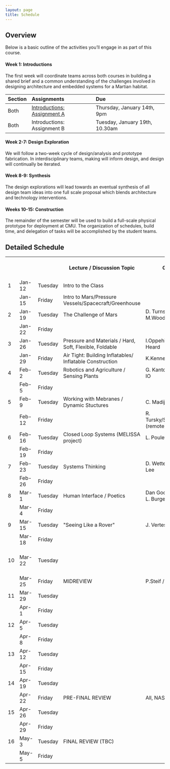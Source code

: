 ```yaml
---
layout: page
title: Schedule
---
```


## Overview

Below is a basic outline of the activities you’ll engage in as part of this course. 

#### Week 1: Introductions

The first week will coordinate teams across both courses in building a shared brief and a common understanding of the challenges involved in designing architecture and embedded systems for a Martian habitat. 

Section | Assignments  | Due
:------------- | :------------- | :-------------
Both  | [Introductions: Assignment A](/assignments/introduction-a) | Thursday, January 14th, 9pm
Both  | Introductions: Assignment B | Tuesday, January 19th, 10.30am


#### Week 2-7: Design Exploration

We will follow a two-week cycle of design/analysis and prototype fabrication. In interdisciplinary teams, making will inform design, and design will continually be iterated. 

 
#### Week 8-9: Synthesis

The design explorations will lead towards an eventual synthesis of all design team ideas into one full scale proposal which blends architecture and technology interventions. 

#### Weeks 10-15: Construction

The remainder of the semester will be used to build a full-scale physical prototype for deployment at CMU.  The organization of schedules, build time, and delegation of tasks will be accomplished by the student teams.

## Detailed Schedule

<table>
  <tr>
    <th></th>
    <th></th>
    <th></th>
    <th>Lecture / Discussion Topic</th>
    <th>Guest</th>
    <th>Collaborative</th>
    <th>Responsive Mobile Environments</th>
    <th>Building an Atmosphere</th>
  </tr>
  <tr>
    <td>1</td>
    <td>Jan-12</td>
    <td>Tuesday</td>
    <td>Intro to the Class</td>
    <td></td>
    <td>Problem Raising</td>
    <td></td>
    <td></td>
  </tr>
  <tr>
    <td></td>
    <td>Jan-15</td>
    <td>Friday</td>
    <td>Intro to Mars/Pressure Vessels/Spacecraft/Greenhouse</td>
    <td></td>
    <td>Assumptions/Challenges</td>
    <td></td>
    <td>Intro assignment</td>
  </tr>
  <tr>
    <td>2</td>
    <td>Jan-19</td>
    <td>Tuesday</td>
    <td>The Challenge of Mars</td>
    <td>D. Turnshek / M.Wood-Vasey</td>
    <td>Review: Problem Statment</td>
    <td>Intro to Assignment </td>
    <td></td>
  </tr>
  <tr>
    <td></td>
    <td>Jan-22</td>
    <td>Friday</td>
    <td></td>
    <td></td>
    <td></td>
    <td></td>
    <td></td>
  </tr>
  <tr>
    <td>3</td>
    <td>Jan-26</td>
    <td>Tuesday</td>
    <td>Pressure and Materials / Hard, Soft, Flexible, Foldable</td>
    <td>I.Oppehiemer / R. Heard</td>
    <td></td>
    <td></td>
    <td>Arch Review 1</td>
  </tr>
  <tr>
    <td></td>
    <td>Jan-29</td>
    <td>Friday</td>
    <td>Air Tight: Building Inflatables/ Inflatable Construction</td>
    <td>K.Kennedy (remote)</td>
    <td></td>
    <td></td>
    <td></td>
  </tr>
  <tr>
    <td>4</td>
    <td>Feb-2</td>
    <td>Tuesday</td>
    <td>Robotics and Agriculture / Sensing Plants</td>
    <td>G. Kantor / Sprouts IO</td>
    <td></td>
    <td>RME Review 1</td>
    <td></td>
  </tr>
  <tr>
    <td></td>
    <td>Feb-5</td>
    <td>Friday</td>
    <td></td>
    <td></td>
    <td></td>
    <td></td>
    <td></td>
  </tr>
  <tr>
    <td>5</td>
    <td>Feb-9</td>
    <td>Tuesday</td>
    <td>Working with Mebranes / Dynamic Stuctures</td>
    <td>C. Madiji / YL Park</td>
    <td></td>
    <td></td>
    <td>Arch Review 2</td>
  </tr>
  <tr>
    <td></td>
    <td>Feb-12</td>
    <td>Friday</td>
    <td></td>
    <td>R. Tursky/Structureflex (remote)</td>
    <td></td>
    <td></td>
    <td></td>
  </tr>
  <tr>
    <td>6</td>
    <td>Feb-16</td>
    <td>Tuesday</td>
    <td>Closed Loop Systems (MELISSA project)</td>
    <td>L. Poulet (remote)</td>
    <td></td>
    <td>RME Review 2</td>
    <td></td>
  </tr>
  <tr>
    <td></td>
    <td>Feb-19</td>
    <td>Friday</td>
    <td></td>
    <td></td>
    <td></td>
    <td></td>
    <td></td>
  </tr>
  <tr>
    <td>7</td>
    <td>Feb-23</td>
    <td>Tuesday</td>
    <td>Systems Thinking</td>
    <td>D. Wettergreen / S. Lee</td>
    <td></td>
    <td></td>
    <td>Arch Review 3</td>
  </tr>
  <tr>
    <td></td>
    <td>Feb-26</td>
    <td>Friday</td>
    <td></td>
    <td></td>
    <td></td>
    <td></td>
    <td></td>
  </tr>
  <tr>
    <td>8</td>
    <td>Mar-1</td>
    <td>Tuesday</td>
    <td>Human Interface / Poetics</td>
    <td>Dan Goods (fly-in) / L. Burgess / Golan</td>
    <td></td>
    <td>RME - Review 3</td>
    <td></td>
  </tr>
  <tr>
    <td></td>
    <td>Mar-4</td>
    <td>Friday</td>
    <td></td>
    <td></td>
    <td>Internal Review</td>
    <td>Synthesis Part I</td>
    <td>Synthesis Part I</td>
  </tr>

  <tr>
    <td>9</td>
    <td>Mar-15</td>
    <td>Tuesday</td>
    <td>"Seeing Like a Rover"</td>
    <td>J. Vertesi (fly-in)</td>
    <td></td>
    <td></td>
    <td></td>
  </tr>
  <tr>
    <td></td>
    <td>Mar-18</td>
    <td>Friday</td>
    <td></td>
    <td></td>
    <td>3 Proprosals</td>
    <td></td>
    <td></td>
  </tr>
  <tr>
    <td>10</td>
    <td>Mar-22</td>
    <td>Tuesday</td>
    <td></td>
    <td></td>
    <td>Building out the Program / Details / Material List / Timeline Plan / Assign Roles / Self-Organize</td>
    <td></td>
    <td></td>
  </tr>
  <tr>
    <td></td>
    <td>Mar-25</td>
    <td>Friday</td>
    <td>MIDREVIEW</td>
    <td>P.Steif / R. Tursky</td>
    <td>Synthesis</td>
    <td></td>
    <td></td>
  </tr>
  <tr>
    <td>11</td>
    <td>Mar-29</td>
    <td>Tuesday</td>
    <td></td>
    <td></td>
    <td>Coordination</td>
    <td></td>
    <td></td>
  </tr>
  <tr>
    <td></td>
    <td>Apr-1</td>
    <td>Friday</td>
    <td></td>
    <td></td>
    <td></td>
    <td></td>
    <td></td>
  </tr>
  <tr>
    <td>12</td>
    <td>Apr-5</td>
    <td>Tuesday</td>
    <td></td>
    <td></td>
    <td>Coordination</td>
    <td></td>
    <td></td>
  </tr>
  <tr>
    <td></td>
    <td>Apr-8</td>
    <td>Friday</td>
    <td></td>
    <td></td>
    <td></td>
    <td></td>
    <td></td>
  </tr>
  <tr>
    <td>13</td>
    <td>Apr-12</td>
    <td>Tuesday</td>
    <td></td>
    <td></td>
    <td>Coordination</td>
    <td></td>
    <td></td>
  </tr>
  <tr>
    <td></td>
    <td>Apr-15</td>
    <td>Friday</td>
    <td></td>
    <td></td>
    <td></td>
    <td></td>
    <td></td>
  </tr>
  <tr>
    <td>14</td>
    <td>Apr-19</td>
    <td>Tuesday</td>
    <td></td>
    <td></td>
    <td></td>
    <td></td>
    <td></td>
  </tr>
  <tr>
    <td></td>
    <td>Apr-22</td>
    <td>Friday</td>
    <td>PRE-FINAL REVIEW</td>
    <td>All, NASA Guests</td>
    <td>Soft Opening</td>
    <td></td>
    <td></td>
  </tr>
  <tr>
    <td>15</td>
    <td>Apr-26</td>
    <td>Tuesday</td>
    <td></td>
    <td></td>
    <td></td>
    <td></td>
    <td></td>
  </tr>
  <tr>
    <td></td>
    <td>Apr-29</td>
    <td>Friday</td>
    <td></td>
    <td></td>
    <td></td>
    <td></td>
    <td></td>
  </tr>
  <tr>
    <td>16</td>
    <td>May-3</td>
    <td>Tuesday</td>
    <td>FINAL REVIEW (TBC)</td>
    <td></td>
    <td></td>
    <td></td>
    <td></td>
  </tr>
  <tr>
    <td></td>
    <td>May-5</td>
    <td>Friday</td>
    <td></td>
    <td></td>
    <td></td>
    <td></td>
    <td></td>
  </tr>
  <tr>

</table>


